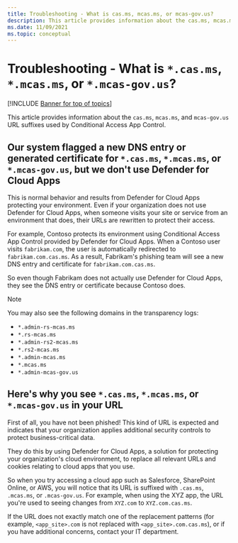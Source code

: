 ```yaml
---
title: Troubleshooting - What is cas.ms, mcas.ms, or mcas-gov.us?
description: This article provides information about the cas.ms, mcas.ms, or mcas-gov.us URL suffix used by Conditional Access App Control.
ms.date: 11/09/2021
ms.topic: conceptual
---
```

# Troubleshooting - What is `*.cas.ms`, `*.mcas.ms`, or `*.mcas-gov.us`?

[!INCLUDE [Banner for top of topics](includes/banner.md)]

This article provides information about the `cas.ms`, `mcas.ms`, and `mcas-gov.us` URL suffixes used by Conditional Access App Control.

## Our system flagged a new DNS entry or generated certificate for `*.cas.ms`, `*.mcas.ms`, or `*.mcas-gov.us`, but we don't use Defender for Cloud Apps

This is normal behavior and results from Defender for Cloud Apps protecting your environment. Even if your organization does not use Defender for Cloud Apps, when someone visits your site or service from an environment that does, their URLs are rewritten to protect their access.

For example, Contoso protects its environment using Conditional Access App Control provided by Defender for Cloud Apps. When a Contoso user visits `fabrikam.com`, the user is automatically redirected to `fabrikam.com.cas.ms`. As a result, Fabrikam's phishing team will see a new DNS entry and certificate for `fabrikam.com.cas.ms`.

So even though Fabrikam does not actually use Defender for Cloud Apps, they see the DNS entry or certificate because Contoso does.

> [!NOTE]
> You may also see the following domains in the transparency logs:
>
> - `*.admin-rs-mcas.ms`
> - `*.rs-mcas.ms`
> - `*.admin-rs2-mcas.ms`
> - `*.rs2-mcas.ms`
> - `*.admin-mcas.ms`
> - `*.mcas.ms`
> - `*.admin-mcas-gov.us`

## Here's why you see `*.cas.ms`, `*.mcas.ms`, or `*.mcas-gov.us` in your URL

First of all, you have not been phished! This kind of URL is expected and indicates that your organization applies additional security controls to protect business-critical data.

They do this by using Defender for Cloud Apps, a solution for protecting your organization's cloud environment, to replace all relevant URLs and cookies relating to cloud apps that you use.

So when you try accessing a cloud app such as Salesforce, SharePoint Online, or AWS, you will notice that its URL is suffixed with `.cas.ms`, `.mcas.ms`, or `.mcas-gov.us`. For example, when using the XYZ app, the URL you're used to seeing changes from `XYZ.com` to `XYZ.com.cas.ms`.

If the URL does not exactly match one of the replacement patterns (for example, `<app_site>.com` is not replaced with `<app_site>.com.cas.ms`), or if you have additional concerns, contact your IT department.
